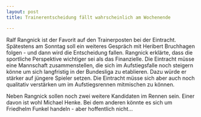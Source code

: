```yaml
---
layout: post
title: Trainerentscheidung fällt wahrscheinlich am Wochenende

---
```


Ralf Rangnick ist der Favorit auf den Trainerposten bei der Eintracht. Spätestens am Sonntag soll ein weiteres Gespräch mit Heribert Bruchhagen folgen - und dann wird die Entscheidung fallen. Rangnick erklärte, dass die sportliche Perspektive wichtiger sei als das Finanzielle. Die Eintracht müsse eine Mannschaft zusammenstellen, die sich im Aufstiegsfalle noch steigern könne um sich langfristig in der Bundesliga zu etablieren. Dazu würde er stärker auf jüngere Spieler setzen. Die Eintracht müsse sich aber auch noch qualitativ verstärken um im Aufstiegsrennen mitmischen zu können.

Neben Rangnick sollen noch zwei weitere Kandidaten im Rennen sein. Einer davon ist wohl Michael Henke. Bei dem anderen könnte es sich um Friedhelm Funkel handeln - aber hoffentlich nicht...
